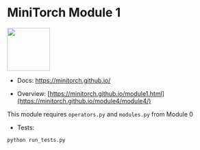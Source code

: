 # MiniTorch Module 1  

<img src="https://minitorch.github.io/_images/match.png" width="100px">

* Docs: https://minitorch.github.io/

* Overview: [https://minitorch.github.io/module1.html](https://minitorch.github.io/module4/module4/)

This module requires `operators.py` and `modules.py` from Module 0

* Tests:

```
python run_tests.py
```

